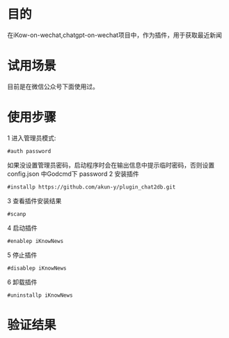 # 目的
在iKow-on-wechat,chatgpt-on-wechat项目中，作为插件，用于获取最近新闻

# 试用场景
目前是在微信公众号下面使用过。

# 使用步骤
1 进入管理员模式:
```
#auth password
```
如果没设置管理员密码，启动程序时会在输出信息中提示临时密码，否则设置 config.json 中Godcmd下 password
2 安装插件
```
#installp https://github.com/akun-y/plugin_chat2db.git
```
3 查看插件安装结果
```
#scanp
```
4 启动插件
```
#enablep iKnowNews
```
5 停止插件
```
#disablep iKnowNews
```
6 卸载插件
```
#uninstallp iKnowNews
```


# 验证结果
